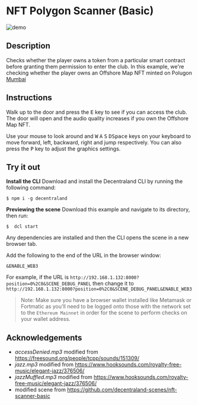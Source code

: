 # NFT Polygon Scanner (Basic)

![demo](https://github.com/decentraland-scenes/nft-scanner-basic/blob/main/screenshots/nft-scanner-basic.gif)

## Description

Checks whether the player owns a token from a particular smart contract before granting them permission to enter the club. 
In this example, we're checking whether the player owns an Offshore Map NFT minted on Polugon [Mumbai](https://mumbai.polygonscan.com/address/0xFE9c092f1aF5265088e0B66c144AF8D91F4b47A4)

## Instructions

Walk up to the door and press the <kbd>E</kbd> key to see if you can access the club. The door will open and the audio quality increases if you own the Offshore Map NFT.

Use your mouse to look around and <kbd>W</kbd> <kbd>A</kbd> <kbd>S</kbd> <kbd>D</kbd><kbd>Space</kbd> keys on your keyboard to move forward, left, backward, right and jump respectively. You can also press the <kbd>P</kbd> key to adjust the graphics settings.

## Try it out

**Install the CLI**
Download and install the Decentraland CLI by running the following command:

```
$ npm i -g decentraland
```

**Previewing the scene**
Download this example and navigate to its directory, then run:

```
$  dcl start
```

Any dependencies are installed and then the CLI opens the scene in a new browser tab.

Add the following to the end of the URL in the browser window:

```
&ENABLE_WEB3
```

For example, if the URL is `http://192.168.1.132:8000?position=0%2C0&SCENE_DEBUG_PANEL` then change it to `http://192.168.1.132:8000?position=0%2C0&SCENE_DEBUG_PANEL&ENABLE_WEB3`

> Note: Make sure you have a browser wallet installed like Metamask or Fortmatic as you'll need to be logged onto those with the network set to the `Ethereum Mainnet` in order for the scene to perform checks on your wallet address.


## Acknowledgements

- _accessDenied.mp3_ modified from https://freesound.org/people/tcpp/sounds/151309/
- _jazz.mp3_ modified from https://www.hooksounds.com/royalty-free-music/elegant-jazz/376506/
- _jazzMuffled.mp3_ modified from https://www.hooksounds.com/royalty-free-music/elegant-jazz/376506/
- modified scene from https://github.com/decentraland-scenes/nft-scanner-basic 
